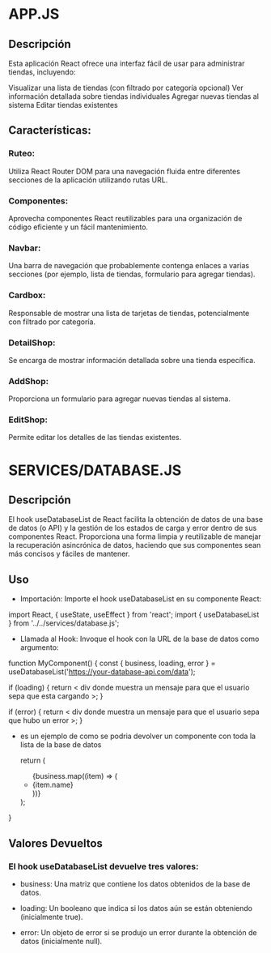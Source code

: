 # APP.JS

## Descripción

Esta aplicación React ofrece una interfaz fácil de usar para administrar tiendas, incluyendo:

Visualizar una lista de tiendas (con filtrado por categoría opcional)
Ver información detallada sobre tiendas individuales
Agregar nuevas tiendas al sistema
Editar tiendas existentes


## Características:


### Ruteo:
 Utiliza React Router DOM para una navegación fluida entre diferentes secciones de la aplicación utilizando rutas URL.

### Componentes:
 Aprovecha componentes React reutilizables para una organización de código eficiente y un fácil mantenimiento.

### Navbar:
 Una barra de navegación que probablemente contenga enlaces a varias secciones (por ejemplo, lista de tiendas, formulario para agregar tiendas).

### Cardbox:
 Responsable de mostrar una lista de tarjetas de tiendas, potencialmente con filtrado por categoría.

### DetailShop:
 Se encarga de mostrar información detallada sobre una tienda específica.

### AddShop:
 Proporciona un formulario para agregar nuevas tiendas al sistema.

### EditShop:
 Permite editar los detalles de las tiendas existentes.

# SERVICES/DATABASE.JS

## Descripción

El hook useDatabaseList de React facilita la obtención de datos de una base de datos (o API) y la gestión de los estados de carga y error dentro de sus componentes React. Proporciona una forma limpia y reutilizable de manejar la recuperación asincrónica de datos, haciendo que sus componentes sean más concisos y fáciles de mantener.

## Uso

* Importación:
Importe el hook useDatabaseList en su componente React:

import React, { useState, useEffect } from 'react';
import { useDatabaseList } from '../../services/database.js'; 

* Llamada al Hook:
Invoque el hook con la URL de la base de datos como argumento:

function MyComponent() {
  const { business, loading, error } = useDatabaseList('https://your-database-api.com/data');

  
  if (loading) {
    return < div donde muestra un mensaje para que el usuario sepa que esta cargando >;
  }

  if (error) {
    return < div donde muestra un mensaje para que el usuario sepa que hubo un error >;
  }

* es un ejemplo de como se podria devolver un componente con toda la lista de la base de datos

  return (

    <ul>
      {business.map((item) => (
        <li key={item.id}>{item.name}</li>
      ))}
    </ul>
  );
}

## Valores Devueltos

### El hook useDatabaseList devuelve tres valores:

- business:
 Una matriz que contiene los datos obtenidos de la base de datos.

- loading:
 Un booleano que indica si los datos aún se están obteniendo (inicialmente true).

- error:
 Un objeto de error si se produjo un error durante la obtención de datos (inicialmente null).

